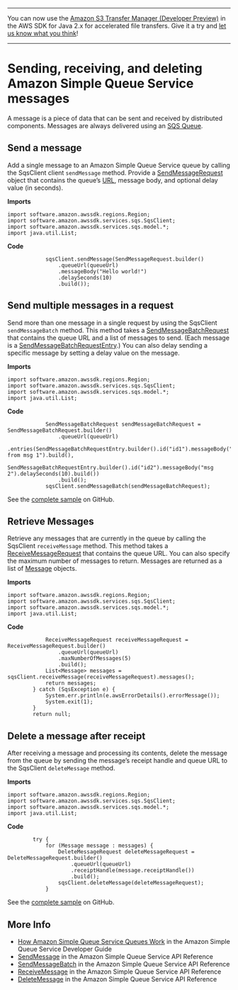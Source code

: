 --------

You can now use the [Amazon S3 Transfer Manager \(Developer Preview\)](https://bit.ly/2WQebiP) in the AWS SDK for Java 2\.x for accelerated file transfers\. Give it a try and [let us know what you think](https://bit.ly/3zT1YYM)\!

--------

# Sending, receiving, and deleting Amazon Simple Queue Service messages<a name="examples-sqs-messages"></a>

A message is a piece of data that can be sent and received by distributed components\. Messages are always delivered using an [SQS Queue](examples-sqs-message-queues.md)\.

## Send a message<a name="sqs-message-send"></a>

Add a single message to an Amazon Simple Queue Service queue by calling the SqsClient client `sendMessage` method\. Provide a [SendMessageRequest](http://docs.aws.amazon.com/sdk-for-java/latest/reference/software/amazon/awssdk/services/sqs/model/SendMessageRequest.html) object that contains the queue’s [URL](examples-sqs-message-queues.md#sqs-get-queue-url), message body, and optional delay value \(in seconds\)\.

 **Imports** 

```
import software.amazon.awssdk.regions.Region;
import software.amazon.awssdk.services.sqs.SqsClient;
import software.amazon.awssdk.services.sqs.model.*;
import java.util.List;
```

 **Code** 

```
            sqsClient.sendMessage(SendMessageRequest.builder()
                .queueUrl(queueUrl)
                .messageBody("Hello world!")
                .delaySeconds(10)
                .build());
```

## Send multiple messages in a request<a name="sqs-messages-send-multiple"></a>

Send more than one message in a single request by using the SqsClient `sendMessageBatch` method\. This method takes a [SendMessageBatchRequest](http://docs.aws.amazon.com/sdk-for-java/latest/reference/software/amazon/awssdk/services/sqs/model/SendMessageBatchRequest.html) that contains the queue URL and a list of messages to send\. \(Each message is a [SendMessageBatchRequestEntry](http://docs.aws.amazon.com/sdk-for-java/latest/reference/software/amazon/awssdk/services/sqs/model/SendMessageBatchRequestEntry.html)\.\) You can also delay sending a specific message by setting a delay value on the message\.

 **Imports** 

```
import software.amazon.awssdk.regions.Region;
import software.amazon.awssdk.services.sqs.SqsClient;
import software.amazon.awssdk.services.sqs.model.*;
import java.util.List;
```

 **Code** 

```
            SendMessageBatchRequest sendMessageBatchRequest = SendMessageBatchRequest.builder()
                .queueUrl(queueUrl)
                .entries(SendMessageBatchRequestEntry.builder().id("id1").messageBody("Hello from msg 1").build(),
                        SendMessageBatchRequestEntry.builder().id("id2").messageBody("msg 2").delaySeconds(10).build())
                .build();
            sqsClient.sendMessageBatch(sendMessageBatchRequest);
```

See the [complete sample](https://github.com/awsdocs/aws-doc-sdk-examples/blob/master/javav2/example_code/sqs/src/main/java/com/example/sqs/SQSExample.java) on GitHub\.

## Retrieve Messages<a name="sqs-messages-receive"></a>

Retrieve any messages that are currently in the queue by calling the SqsClient `receiveMessage` method\. This method takes a [ReceiveMessageRequest](http://docs.aws.amazon.com/sdk-for-java/latest/reference/software/amazon/awssdk/services/sqs/model/ReceiveMessageRequest.html) that contains the queue URL\. You can also specify the maximum number of messages to return\. Messages are returned as a list of [Message](http://docs.aws.amazon.com/sdk-for-java/latest/reference/software/amazon/awssdk/services/sqs/model/Message.html) objects\.

 **Imports** 

```
import software.amazon.awssdk.regions.Region;
import software.amazon.awssdk.services.sqs.SqsClient;
import software.amazon.awssdk.services.sqs.model.*;
import java.util.List;
```

 **Code** 

```
            ReceiveMessageRequest receiveMessageRequest = ReceiveMessageRequest.builder()
                .queueUrl(queueUrl)
                .maxNumberOfMessages(5)
                .build();
            List<Message> messages = sqsClient.receiveMessage(receiveMessageRequest).messages();
            return messages;
        } catch (SqsException e) {
            System.err.println(e.awsErrorDetails().errorMessage());
            System.exit(1);
        }
        return null;
```

## Delete a message after receipt<a name="sqs-messages-delete"></a>

After receiving a message and processing its contents, delete the message from the queue by sending the message’s receipt handle and queue URL to the SqsClient `deleteMessage` method\.

 **Imports** 

```
import software.amazon.awssdk.regions.Region;
import software.amazon.awssdk.services.sqs.SqsClient;
import software.amazon.awssdk.services.sqs.model.*;
import java.util.List;
```

 **Code** 

```
        try {
            for (Message message : messages) {
                DeleteMessageRequest deleteMessageRequest = DeleteMessageRequest.builder()
                    .queueUrl(queueUrl)
                    .receiptHandle(message.receiptHandle())
                    .build();
                sqsClient.deleteMessage(deleteMessageRequest);
            }
```

See the [complete sample](https://github.com/awsdocs/aws-doc-sdk-examples/blob/master/javav2/example_code/sqs/src/main/java/com/example/sqs/SQSExample.java) on GitHub\.

## More Info<a name="more-info"></a>
+  [How Amazon Simple Queue Service Queues Work](https://docs.aws.amazon.com/AWSSimpleQueueService/latest/SQSDeveloperGuide/sqs-how-it-works.html) in the Amazon Simple Queue Service Developer Guide
+  [SendMessage](https://docs.aws.amazon.com/AWSSimpleQueueService/latest/APIReference/API_SendMessage.html) in the Amazon Simple Queue Service API Reference
+  [SendMessageBatch](https://docs.aws.amazon.com/AWSSimpleQueueService/latest/APIReference/API_SendMessageBatch.html) in the Amazon Simple Queue Service API Reference
+  [ReceiveMessage](https://docs.aws.amazon.com/AWSSimpleQueueService/latest/APIReference/API_ReceiveMessage.html) in the Amazon Simple Queue Service API Reference
+  [DeleteMessage](https://docs.aws.amazon.com/AWSSimpleQueueService/latest/APIReference/API_DeleteMessage.html) in the Amazon Simple Queue Service API Reference